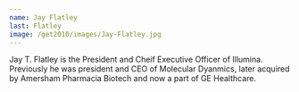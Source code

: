 ```yaml
---
name: Jay Flatley
last: Flatley
image: /get2010/images/Jay-Flatley.jpg
---
```


Jay T. Flatley is the President and Cheif Executive Officer of Illumina. Previously he was president and CEO of Molecular Dyanmics, later acquired by Amersham Pharmacia Biotech and now a part of GE Healthcare.
